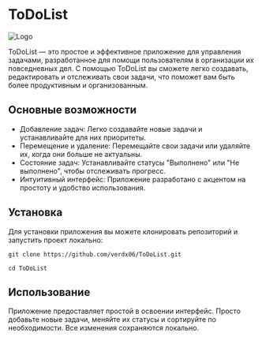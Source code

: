 
# ToDoList

![Logo](file:///Users/verdx/Downloads/iOS%20Logo/ItunesArtwork@2x.png)

ToDoList — это простое и эффективное приложение для управления задачами, разработанное для помощи пользователям в организации их повседневных дел. С помощью ToDoList вы сможете легко создавать, редактировать и отслеживать свои задачи, что поможет вам быть более продуктивным и организованным.

## Основные возможности

- Добавление задач: Легко создавайте новые задачи и устанавливайте для них приоритеты.
- Перемещение и удаление: Перемещайте свои задачи или удаляйте их, когда они больше не актуальны.
- Состояние задач: Устанавливайте статусы "Выполнено" или "Не выполнено", чтобы отслеживать прогресс.
- Интуитивный интерфейс: Приложение разработано с акцентом на простоту и удобство использования.

## Установка

Для установки приложения вы можете клонировать репозиторий и запустить проект локально:

```git clone https://github.com/verdx06/ToDoList.git```

```cd ToDoList```

## Использование

Приложение предоставляет простой в освоении интерфейс. Просто добавьте новые задачи, меняйте их статусы и сортируйте по необходимости. Все изменения сохраняются локально.

